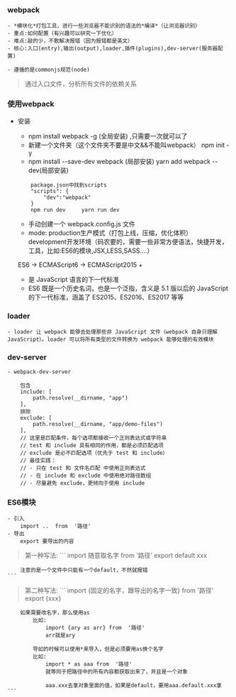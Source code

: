 ### webpack
    - *模块化*打包工具，进行一些浏览器不能识别的语法的*编译*（让浏览器识别）
    - 重点:如何配置（有兴趣可以研究一下优化）
    - 难点:敲的少，不敢解决报错（因为报错都是英文）
    - 核心:入口(entry),输出(output),loader,插件(plugins),dev-server(服务器配置)

    - 遵循的是commonjs规范(node)

> 通过入口文件，分析所有文件的依赖关系

### 使用webpack

- 安装 
    - npm install webpack -g (全局安装) ,只需要一次就可以了
    - 新建一个文件夹（这个文件夹不要是中文&&不能叫webpack） npm init -y
    - npm install --save-dev webpack (局部安装)  yarn add webpack --dev(局部安装)
    ```
        package.json中找到scripts
        "scripts": {
            "dev":"webpack"
        }
        npm run dev     yarn run dev
    ```
    - 手动创建一个 webpack.config.js 文件
    - mode: production生产模式（打包上线，压缩，优化体积）  
            development开发环境（码农要的，需要一些非常方便语法，快捷开发，工具，比如:ES6的模块,JSX,LESS,SASS....）


    ES6 -> ECMAScript6 -> ECMAScript2015 +

    - 是 JavaScript 语言的下一代标准
    - ES6 既是一个历史名词，也是一个泛指，含义是 5.1 版以后的 JavaScript 的下一代标准，涵盖了 ES2015、ES2016、ES2017 等等


### loader
    - loader 让 webpack 能够去处理那些非 JavaScript 文件（webpack 自身只理解 JavaScript）。loader 可以将所有类型的文件转换为 webpack 能够处理的有效模块

### dev-server
    - webpack-dev-server


```
    包含
    include: [
        path.resolve(__dirname, "app")
    ],
    排除
    exclude: [
        path.resolve(__dirname, "app/demo-files")
    ],
    // 这里是匹配条件，每个选项都接收一个正则表达式或字符串
    // test 和 include 具有相同的作用，都是必须匹配选项
    // exclude 是必不匹配选项（优先于 test 和 include）
    // 最佳实践：
    // - 只在 test 和 文件名匹配 中使用正则表达式
    // - 在 include 和 exclude 中使用绝对路径数组
    // - 尽量避免 exclude，更倾向于使用 include

```


### ES6模块
    - 引入 
        import ..  from  '路径'
    - 导出
        export 要导出的内容

> 第一种写法:
    ```
        import 随意取名字 from  '路径'
        export default xxx

        注意的是一个文件中只能有一个default，不然就报错
    ```

> 第二种写法:
     ```
        import {固定的名字，跟导出的名字一致} from  '路径'
        export {xxx} 

        如果需要改名字，那么使用as
            比如:
                import {ary as arr} from  '路径'
                arr就是ary

            导如的时候可以使用*来导入，但是必须要用as换个名字
            比如:
                import * as aaa from  '路径'
                就等同于把路径中的所有内容都获取出来了，并且是一个对象

                aaa.xxx去拿对象里面的值，如果是default，要用aaa.default.xxx拿
    ```














